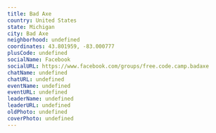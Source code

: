 ```yaml
---
title: Bad Axe
country: United States
state: Michigan
city: Bad Axe
neighborhood: undefined
coordinates: 43.801959, -83.000777
plusCode: undefined
socialName: Facebook
socialURL: https://www.facebook.com/groups/free.code.camp.badaxe
chatName: undefined
chatURL: undefined
eventName: undefined
eventURL: undefined
leaderName: undefined
leaderURL: undefined
oldPhoto: undefined
coverPhoto: undefined
---
```

